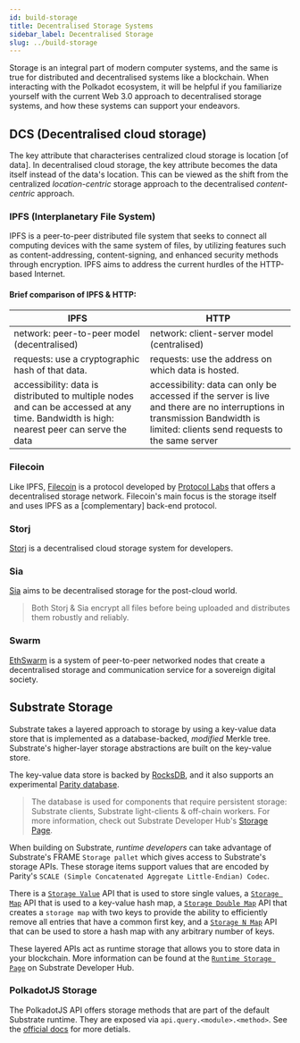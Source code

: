 ```yaml
---
id: build-storage
title: Decentralised Storage Systems
sidebar_label: Decentralised Storage
slug: ../build-storage
---
```


Storage is an integral part of modern computer systems, and the same is true for distributed
and decentralised systems like a blockchain. When interacting with the Polkadot ecosystem, it
will be helpful if you familiarize yourself with the current Web 3.0 approach to decentralised
storage systems, and how these systems can support your endeavors.

## DCS (Decentralised cloud storage)

The key attribute that characterises centralized cloud storage is location [of data].
In decentralised cloud storage, the key attribute becomes the data itself instead of the data's location.
This can be viewed as the shift from the centralized _location-centric_ storage approach to the decentralised
_content-centric_ approach.

### IPFS (Interplanetary File System)

IPFS is a peer-to-peer distributed file system that seeks to connect all computing devices with the
same system of files, by utilizing features such as content-addressing, content-signing, and enhanced security 
methods through encryption. IPFS aims to address the current hurdles of the HTTP-based Internet.

#### Brief comparison of IPFS & HTTP:

| IPFS                                                                                                                                     | HTTP                                                                                                                                                                         |
| ---------------------------------------------------------------------------------------------------------------------------------------- | ---------------------------------------------------------------------------------------------------------------------------------------------------------------------------- |
| network: peer-to-peer model (decentralised)                                                                                              | network: client-server model (centralised)                                                                                                                                   |
| requests: use a cryptographic hash of that data.                                                                                         | requests: use the address on which data is hosted.                                                                                                                           |
| accessibility: data is distributed to multiple nodes and can be accessed at any time. Bandwidth is high: nearest peer can serve the data | accessibility: data can only be accessed if the server is live and there are no interruptions in transmission Bandwidth is limited: clients send requests to the same server |

### Filecoin

Like IPFS, [Filecoin](https://filecoin.io/) is a protocol developed by [Protocol Labs](https://protocol.ai/)
that offers a decentralised storage network. Filecoin's main focus is the storage itself and uses IPFS as a 
[complementary] back-end protocol.

### Storj

[Storj](https://www.storj.io/) is a decentralised cloud storage system for developers.

### Sia

[Sia](https://sia.tech/) aims to be decentralised storage for the post-cloud world.

> Both Storj & Sia encrypt all files before being uploaded and distributes them robustly and reliably.

### Swarm

[EthSwarm](https://www.ethswarm.org/) is a system of peer-to-peer networked nodes that create a decentralised 
storage and communication service for a sovereign digital society.

## Substrate Storage

Substrate takes a layered approach to storage by using a key-value data store that is implemented
as a database-backed, _modified_ Merkle tree. Substrate's higher-layer storage abstractions are
built on the key-value store.

The key-value data store is backed by [RocksDB](https://rocksdb.org/), and it also supports an experimental 
[Parity database](https://github.com/paritytech/parity-db).

> The database is used for components that require persistent storage: Substrate clients, Substrate light-clients 
> & off-chain workers. For more information, check out 
> Substrate Developer Hub's [Storage Page](https://substrate.dev/docs/en/knowledgebase/advanced/storage).

When building on Substrate, _runtime developers_ can take advantage of Substrate's FRAME `Storage pallet` which 
gives access to Substrate's storage APIs. These storage items support values that are encoded by Parity's 
`SCALE (Simple Concatenated Aggregate Little-Endian) Codec`.

There is a 
[`Storage Value`](https://substrate.dev/rustdocs/latest/frame_support/storage/trait.StorageValue.html) API 
that is used to store single values, 
a [`Storage Map`](https://substrate.dev/rustdocs/latest/frame_support/storage/trait.StorageMap.html) API 
that is used to a key-value hash map, 
a [`Storage Double Map`](https://substrate.dev/rustdocs/latest/frame_support/storage/trait.StorageDoubleMap.html) API 
that creates a `storage map` with two keys to provide the ability to efficiently remove all entries that have a common 
first key, and a [`Storage N Map`](https://crates.parity.io/frame_support/storage/trait.StorageNMap.html) API that can 
be used to store a hash map with any arbitrary number of keys.

These layered APIs act as runtime storage that allows you to store data in your blockchain. More information can be 
found at the [`Runtime Storage Page`](https://substrate.dev/docs/en/knowledgebase/runtime/storage) on Substrate Developer Hub.

### PolkadotJS Storage

The PolkadotJS API offers storage methods that are part of the default Substrate runtime.
They are exposed via `api.query.<module>.<method>`. 
See the [official docs](https://polkadot.js.org/docs/substrate/storage/) for more detials.
